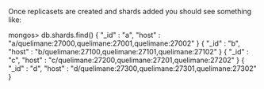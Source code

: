 Once replicasets are created and shards added you should see something like:

mongos> db.shards.find()
{ "_id" : "a", "host" : "a/quelimane:27000,quelimane:27001,quelimane:27002" }
{ "_id" : "b", "host" : "b/quelimane:27100,quelimane:27101,quelimane:27102" }
{ "_id" : "c", "host" : "c/quelimane:27200,quelimane:27201,quelimane:27202" }
{ "_id" : "d", "host" : "d/quelimane:27300,quelimane:27301,quelimane:27302" }

